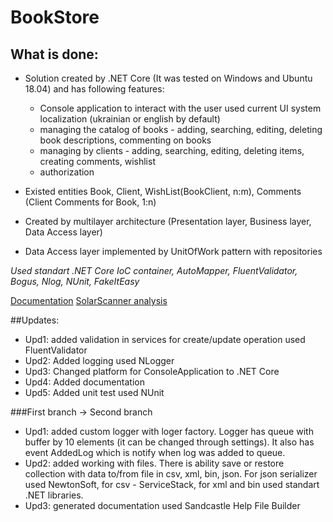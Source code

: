 # BookStore

## What is done:
* Solution created by .NET Core (It was tested on Windows and Ubuntu 18.04) and has following features:
    * Console application to interact with the user used current UI system localization (ukrainian or english by default)
    * managing the catalog of books - adding, searching, editing, deleting book descriptions, commenting on books
    * managing by clients - adding, searching, editing, deleting items, creating comments, wishlist
    * authorization

* Existed entities Book, Client, WishList(BookClient, n:m), Comments (Client Comments for Book, 1:n) 
* Created by multilayer architecture (Presentation layer, Business layer, Data Access layer)
* Data Access layer implemented by UnitOfWork pattern with repositories

*Used standart .NET Core IoC container, AutoMapper, FluentValidator, Bogus, Nlog, NUnit, FakeItEasy*

[Documentation](https://drive.google.com/file/d/124P1sjU_ZkF7DtyY7S8jme6ci7MD7b01/view?usp=sharing)
[SolarScanner analysis](https://sonarcloud.io/dashboard?id=5211bookstore)

##Updates:
* Upd1: added validation in services for create/update operation used FluentValidator
* Upd2: Added logging used NLogger
* Upd3: Changed platform for ConsoleApplication to .NET Core
* Upd4: Added documentation
* Upd5: Added unit test used NUnit

###First branch -> Second branch
* Upd1: added custom logger with loger factory. Logger has queue with buffer by 10 elements (it can be changed through settings).
    It also has event AddedLog which is notify when log was added to queue.
* Upd2: added working with files. There is ability save or restore collection with data to/from file in csv, xml, bin, json.
    For json serializer used NewtonSoft, for csv - ServiceStack, for xml and bin used standart .NET libraries.
* Upd3: generated documentation used Sandcastle Help File Builder